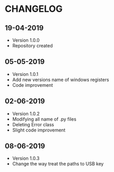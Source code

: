 # CHANGELOG

## 19-04-2019
- Version 1.0.0
- Repository created

## 05-05-2019
- Version 1.0.1
- Add new versions name of windows registers
- Code improvement

## 02-06-2019
- Version 1.0.2
- Modifying all name of .py files
- Deleting Error class
- Slight code improvement

## 08-06-2019
- Version 1.0.3
- Change the way  treat the paths to USB key
